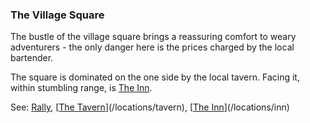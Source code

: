 ### The Village Square
The bustle of the village square brings a reassuring comfort to weary adventurers - the only danger here is the
  prices charged by the local bartender.

The square is dominated on the one side by the local tavern. Facing it, within stumbling range, is [The Inn](/locations/inn/index.md).

See: [Rally](rally.md), [[The Tavern](/locations/tavern/index.md)](/locations/tavern), [[The Inn](/locations/inn/index.md)](/locations/inn)



